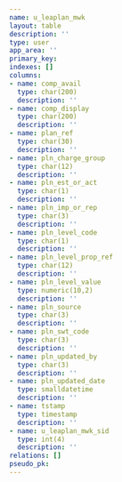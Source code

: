 ```yaml
---
name: u_leaplan_mwk
layout: table
description: ''
type: user
app_area: ''
primary_key: 
indexes: []
columns:
- name: comp_avail
  type: char(200)
  description: ''
- name: comp_display
  type: char(200)
  description: ''
- name: plan_ref
  type: char(30)
  description: ''
- name: pln_charge_group
  type: char(12)
  description: ''
- name: pln_est_or_act
  type: char(1)
  description: ''
- name: pln_imp_or_rep
  type: char(3)
  description: ''
- name: pln_level_code
  type: char(1)
  description: ''
- name: pln_level_prop_ref
  type: char(12)
  description: ''
- name: pln_level_value
  type: numeric(10,2)
  description: ''
- name: pln_source
  type: char(3)
  description: ''
- name: pln_swt_code
  type: char(3)
  description: ''
- name: pln_updated_by
  type: char(3)
  description: ''
- name: pln_updated_date
  type: smalldatetime
  description: ''
- name: tstamp
  type: timestamp
  description: ''
- name: u_leaplan_mwk_sid
  type: int(4)
  description: ''
relations: []
pseudo_pk: 
---
```


